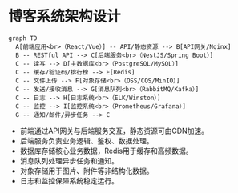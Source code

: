 # 博客系统架构设计

```mermaid
graph TD
  A[前端应用<br>（React/Vue）] -- API/静态资源 --> B[API网关/Nginx]
  B -- RESTful API --> C[后端服务<br>（NestJS/Spring Boot）]
  C -- 读写 --> D[主数据库<br>（PostgreSQL/MySQL）]
  C -- 缓存/验证码/排行榜 --> E[Redis]
  C -- 文件上传 --> F[对象存储<br>（OSS/COS/MinIO）]
  C -- 发送/接收消息 --> G[消息队列<br>（RabbitMQ/Kafka）]
  C -- 日志 --> H[日志系统<br>（ELK/Winston）]
  C -- 监控 --> I[监控系统<br>（Prometheus/Grafana）]
  G -- 通知/邮件/异步任务 --> C
```

- 前端通过API网关与后端服务交互，静态资源可由CDN加速。
- 后端服务负责业务逻辑、鉴权、数据处理。
- 数据库存储核心业务数据，Redis用于缓存和高频数据。
- 消息队列处理异步任务和通知。
- 对象存储用于图片、附件等非结构化数据。
- 日志和监控保障系统稳定运行。
